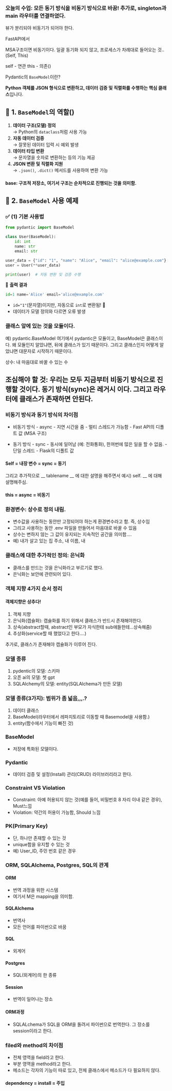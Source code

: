
### 오늘의 수업: 모든 동기 방식을 비동기 방식으로 바꿈! 추가로, singleton과 main 라우터를 연결하였다. 

뷰가 분리되야 비동기가 되어야 한다.

FastAPI에서 

MSA구조이면 비동기이다. 
일괄 동기화 되지 않고, 프로세스가 차례대로 들어오는 것.. (Self, This)

self - 연관
this - 의존()


Pydantic의 `BaseModel`이란?

**Python 객체를 JSON 형식으로 변환하고, 데이터 검증 및 직렬화를 수행하는 핵심 클래스**입니다.

## **📌 1. `BaseModel`의 역할**()

1. **데이터 구조(모델) 정의**  
    → Python의 `dataclass`처럼 사용 가능
2. **자동 데이터 검증**  
    → 잘못된 데이터 입력 시 예외 발생
3. **데이터 타입 변환**  
    → 문자열을 숫자로 변환하는 등의 기능 제공
4. **JSON 변환 및 직렬화 지원**  
    → `.json()`, `.dict()` 메서드를 사용하여 변환 가능

#### base: 구조적 저장소, 여기서 구조는 순차적으로 진행되는 것을 의미함.
## **📌 2. `BaseModel` 사용 예제**

### **✅ (1) 기본 사용법**

```python
from pydantic import BaseModel

class User(BaseModel):
    id: int
    name: str
    email: str

user_data = {"id": "1", "name": "Alice", "email": "alice@example.com"}
user = User(**user_data)

print(user)  # 자동 변환 및 검증 수행

```

📌 **출력 결과**

```python
id=1 name='Alice' email='alice@example.com'

```

- `id="1"`(문자열)이지만, 자동으로 `int`로 변환됨! 🚀
- 데이터가 모델 정의와 다르면 오류 발생




### 클래스 앞에 있는 것을 모듈이다. 
예) pydantic.BaseModel 여기에서 pydantic은 모듈이고, BaseModel은 클래스이다. 왜 모듈인지 알았냐면, 뒤에 클래스가 있기 때문이다. 그리고 클래스인지 어떻게 알았냐면 대문자로 시작하기 때문이다.




상수: 내 마음대로 바꿀 수 있는 수


## 조심해야 할 것: 우리는 모두 지금부터 비동기 방식으로 진행할 것이다. 동기 방식(sync)은 레거시 이다. 그리고 라우터에 클래스가 존재하면 안된다. 


### 비동기 방식과 동기 방식의 차이점
- 비동기 방식 - async - 지연 시간을 줌 - 멀티 스레드가 가능함 - Fast API의 디폴트 값 (MSA 구조)

- 동기 방식 - sync - 동시에 일어남 (예: 전화통화), 한꺼번에 많은 일을 할 수 없음. - 단일 스레드 - Flask의 디폴트 값

#### Self = 내장 변수 = sync = 동기
그리고 추가적으로  __ tablename __ 에 대한 설명을 해주면서 예시) self. __ 에 대해 설명해주심.
#### this = async = 비동기


### 환경변수: 상수로 정의 내림.

- 변수값을 사용하는 동안만 고정되어야 하는게 환경변수라고 함. 즉, 상수임
- 그리고 사용하는 동안 .env 파일을 만들어서 마음대로 바꿀 수 있음
- 상수는 변하지 않는 그 값이 유지되는 지속적인 공간을 의미함....
- 예) 내가 살고 있는 집 주소, 내 이름, 내 



### 클래스에 대한 추가적인 정의: 은닉화
- 클래스를 만드는 것을 은닉화라고 부르기로 했다.
- 은닉화는 보안에 관련되어 있다.



### 객체 지향 4가지 순서 정리

#### 객체지향은 상추다!
1. 객체 지향
2. 은닉화(캡슐화): 캡슐화를 하기 위해서 클래스가 반드시 존재해야한다.
3. 상속(abstract할때, abstract인 부모가 자식한테 sub애들한테...상속해줌)
4. 추상화(service할 때 했었다고 한다....)


추가로, 클래스가 존재해야 캡슐화가 이루어 진다.


### 모델 종류
1. pydentic의 모델: 스키마
2. 오픈 ai의 모델: 쳇 gpt
3. SQLAlchemy의 모델: entity(SQLAlchema가 만든 모델)


### 모델 종류(3가지): 범위가 좀 넓음,,,.?
1. 데이터 클래스
2. BaseModel(라우터에서 레파지토리로 이동할 때 Basemodel을 사용함.)
3. entity(함수에서 기능이 빠진 것)


### BaseModel

- 저장에 특화된 모델이다.

### Pydantic

- 데이터 검증 및 설정(Install) 관리(CRUD) 라이브러리라고 한다.

### Constraint VS Violation

- Constraint: 아예 허용되지 않는 것(예를 들어, 비밀번호 8 자리 이내 같은 경우), Must느낌
- Violation: 약간의 허용이 가능함, Should 느낌



### PK(Primary Key)
- 단, 하나만 존재할 수 있는 것
- unique함을 유지할 수 있는 것
- 예) User_ID, 주민 번호 같은 경우

### ORM, SQLAlchema, Postgres, SQL의 관계

#### ORM
- 번역 과정을 위한 시스템
- 여기서 M은 mapping을 의미함.

#### SQLAlchema
- 번역사
- 모든 언어를 파이썬으로 바꿈

#### SQL
- 외계어

#### Postgres
- SQL(외계어)의 한 종류

#### Session
- 번역이 일어나는 장소

#### ORM과정
- SQLALchema가 SQL을 ORM을 돌려서 파이썬으로 번역한다. 그 장소를 session이라고 한다.



### filed와 method의 차이점
- 전체 영역을 field라고 한다.
- 부분 영역을 method라고 한다.
- 메소드는 각자의 기능이 따로 있고, 전체 클래스에서 메소드가 다 필요하지 않다.


#### dependency = install = 주입










